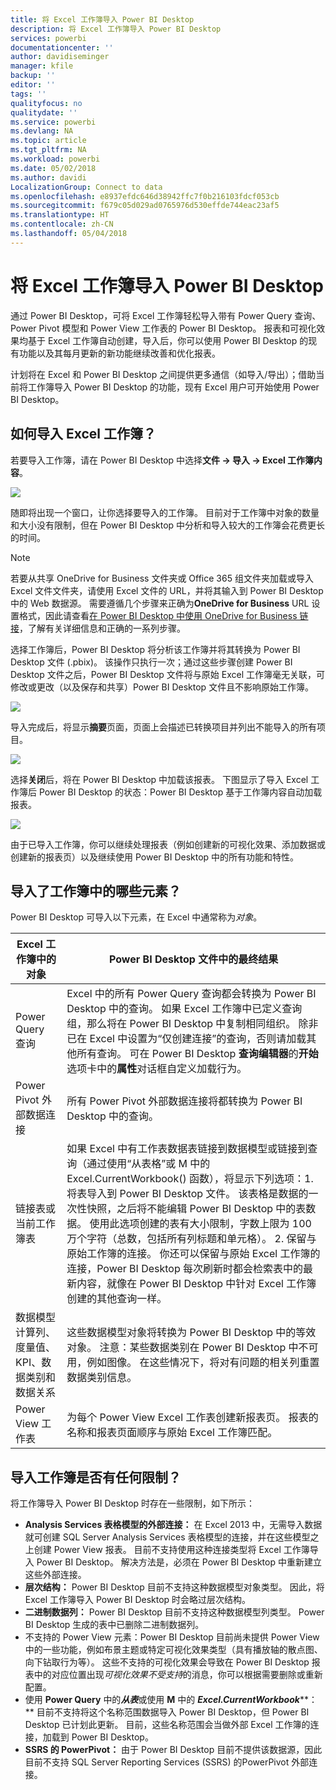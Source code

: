 ```yaml
---
title: 将 Excel 工作簿导入 Power BI Desktop
description: 将 Excel 工作簿导入 Power BI Desktop
services: powerbi
documentationcenter: ''
author: davidiseminger
manager: kfile
backup: ''
editor: ''
tags: ''
qualityfocus: no
qualitydate: ''
ms.service: powerbi
ms.devlang: NA
ms.topic: article
ms.tgt_pltfrm: NA
ms.workload: powerbi
ms.date: 05/02/2018
ms.author: davidi
LocalizationGroup: Connect to data
ms.openlocfilehash: e8937efdc646d38942ffc7f0b216103fdcf053cb
ms.sourcegitcommit: f679c05d029ad0765976d530effde744eac23af5
ms.translationtype: HT
ms.contentlocale: zh-CN
ms.lasthandoff: 05/04/2018
---
```

# <a name="import-excel-workbooks-into-power-bi-desktop"></a>将 Excel 工作簿导入 Power BI Desktop
通过 Power BI Desktop，可将 Excel 工作簿轻松导入带有 Power Query 查询、Power Pivot 模型和 Power View 工作表的 Power BI Desktop。 报表和可视化效果均基于 Excel 工作簿自动创建，导入后，你可以使用 Power BI Desktop 的现有功能以及其每月更新的新功能继续改善和优化报表。

计划将在 Excel 和 Power BI Desktop 之间提供更多通信（如导入/导出）；借助当前将工作簿导入 Power BI Desktop 的功能，现有 Excel 用户可开始使用 Power BI Desktop。

## <a name="how-do-i-import-an-excel-workbook"></a>如何导入 Excel 工作簿？
若要导入工作簿，请在 Power BI Desktop 中选择**文件 -\> 导入 -\> Excel 工作簿内容**。

![](media/desktop-import-excel-workbooks/importexceltopbi_1.png)

随即将出现一个窗口，让你选择要导入的工作簿。 目前对于工作簿中对象的数量和大小没有限制，但在 Power BI Desktop 中分析和导入较大的工作簿会花费更长的时间。

> [!NOTE]
> 若要从共享 OneDrive for Business 文件夹或 Office 365 组文件夹加载或导入 Excel 文件文件夹，请使用 Excel 文件的 URL，并将其输入到 Power BI Desktop中的 Web 数据源。 需要遵循几个步骤来正确为**OneDrive for Business** URL 设置格式，因此请查看[在 Power BI Desktop 中使用 OneDrive for Business 链接](desktop-use-onedrive-business-links.md)，了解有关详细信息和正确的一系列步骤。
> 
> 

选择工作簿后，Power BI Desktop 将分析该工作簿并将其转换为 Power BI Desktop 文件 (.pbix)。 该操作只执行一次；通过这些步骤创建 Power BI Desktop 文件之后，Power BI Desktop 文件将与原始 Excel 工作簿毫无关联，可修改或更改（以及保存和共享）Power BI Desktop 文件且不影响原始工作簿。

![](media/desktop-import-excel-workbooks/importexceltopbi_2.png)

导入完成后，将显示**摘要**页面，页面上会描述已转换项目并列出不能导入的所有项目。

![](media/desktop-import-excel-workbooks/importexceltopbi_3.png)

选择**关闭**后，将在 Power BI Desktop 中加载该报表。 下图显示了导入 Excel 工作簿后 Power BI Desktop 的状态：Power BI Desktop 基于工作簿内容自动加载报表。

![](media/desktop-import-excel-workbooks/importexceltopbi_4.png)

由于已导入工作簿，你可以继续处理报表（例如创建新的可视化效果、添加数据或创建新的报表页）以及继续使用 Power BI Desktop 中的所有功能和特性。

## <a name="which-workbook-elements-are-imported"></a>导入了工作簿中的哪些元素？
Power BI Desktop 可导入以下元素，在 Excel 中通常称为*对象*。

| Excel 工作簿中的对象 | Power BI Desktop 文件中的最终结果 |
| --- | --- |
| Power Query 查询 |Excel 中的所有 Power Query 查询都会转换为 Power BI Desktop 中的查询。 如果 Excel 工作簿中已定义查询组，那么将在 Power BI Desktop 中复制相同组织。 除非已在 Excel 中设置为“仅创建连接”的查询，否则请加载其他所有查询。 可在 Power BI Desktop **查询编辑器**的**开始**选项卡中的**属性**对话框自定义加载行为。 |
| Power Pivot 外部数据连接 |所有 Power Pivot 外部数据连接将都转换为 Power BI Desktop 中的查询。 |
| 链接表或当前工作簿表 |如果 Excel 中有工作表数据表链接到数据模型或链接到查询（通过使用“从表格”或 M 中的 Excel.CurrentWorkbook() 函数），将显示下列选项：1. 将表导入到 Power BI Desktop 文件。 该表格是数据的一次性快照，之后将不能编辑 Power BI Desktop 中的表数据。 使用此选项创建的表有大小限制，字数上限为 100 万个字符（总数，包括所有列标题和单元格）。 2. 保留与原始工作簿的连接。 你还可以保留与原始 Excel 工作簿的连接，Power BI Desktop 每次刷新时都会检索表中的最新内容，就像在 Power BI Desktop 中针对 Excel 工作簿创建的其他查询一样。 |
| 数据模型计算列、度量值、KPI、数据类别和数据关系 |这些数据模型对象将转换为 Power BI Desktop 中的等效对象。 注意：某些数据类别在 Power BI Desktop 中不可用，例如图像。 在这些情况下，将对有问题的相关列重置数据类别信息。 |
| Power View 工作表 |为每个 Power View Excel 工作表创建新报表页。 报表的名称和报表页面顺序与原始 Excel 工作簿匹配。 |

## <a name="are-there-any-limitations-to-importing-a-workbook"></a>导入工作簿是否有任何限制？
将工作簿导入 Power BI Desktop 时存在一些限制，如下所示：

* **Analysis Services 表格模型的外部连接：** 在 Excel 2013 中，无需导入数据就可创建 SQL Server Analysis Services 表格模型的连接，并在这些模型之上创建 Power View 报表。 目前不支持使用这种连接类型将 Excel 工作簿导入 Power BI Desktop。 解决方法是，必须在 Power BI Desktop 中重新建立这些外部连接。
* **层次结构：** Power BI Desktop 目前不支持这种数据模型对象类型。 因此，将 Excel 工作簿导入 Power BI Desktop 时会略过层次结构。
* **二进制数据列：** Power BI Desktop 目前不支持这种数据模型列类型。 Power BI Desktop 生成的表中已删除二进制数据列。
* 不支持的 Power View 元素：Power BI Desktop 目前尚未提供 Power View 中的一些功能，例如布景主题或特定可视化效果类型（具有播放轴的散点图、向下钻取行为等）。 这些不支持的可视化效果会导致在 Power BI Desktop 报表中的对应位置出现*可视化效果不受支持*的消息，你可以根据需要删除或重新配置。
* 使用 **Power Query** 中的***从表***或使用 **M** 中的 ***Excel.CurrentWorkbook*****：** 目前不支持将这个名称范围数据导入 Power BI Desktop，但 Power BI Desktop 已计划此更新。 目前，这些名称范围会当做外部 Excel 工作簿的连接，加载到 Power BI Desktop。
* **SSRS 的 PowerPivot：** 由于 Power BI Desktop 目前不提供该数据源，因此目前不支持 SQL Server Reporting Services (SSRS) 的PowerPivot 外部连接。

